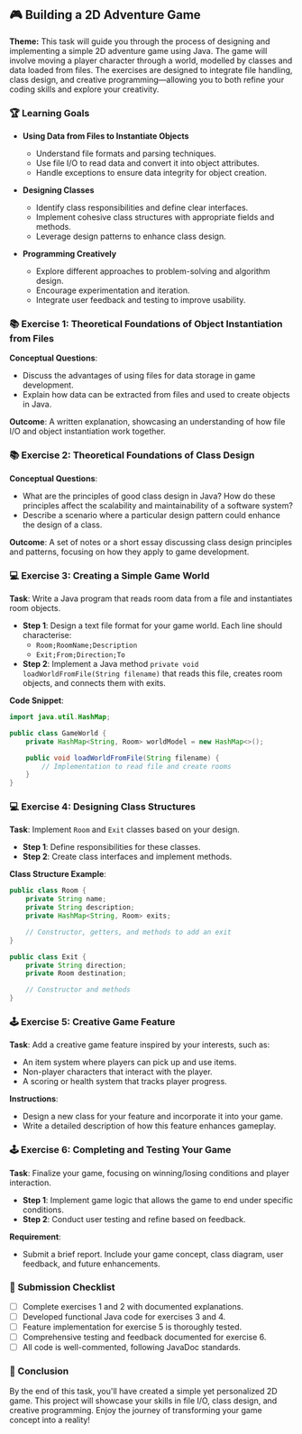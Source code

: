 ## 🎮 Building a 2D Adventure Game

**Theme:** This task will guide you through the process of designing and implementing a simple 2D adventure game using Java. The game will involve moving a player character through a world, modelled by classes and data loaded from files. The exercises are designed to integrate file handling, class design, and creative programming—allowing you to both refine your coding skills and explore your creativity.

### 🏆 Learning Goals

- **Using Data from Files to Instantiate Objects**
  - Understand file formats and parsing techniques.
  - Use file I/O to read data and convert it into object attributes.
  - Handle exceptions to ensure data integrity for object creation.

- **Designing Classes**
  - Identify class responsibilities and define clear interfaces.
  - Implement cohesive class structures with appropriate fields and methods.
  - Leverage design patterns to enhance class design.

- **Programming Creatively**
  - Explore different approaches to problem-solving and algorithm design.
  - Encourage experimentation and iteration.
  - Integrate user feedback and testing to improve usability.

### 📚 Exercise 1: Theoretical Foundations of Object Instantiation from Files

**Conceptual Questions**:
- Discuss the advantages of using files for data storage in game development.
- Explain how data can be extracted from files and used to create objects in Java.

**Outcome**: A written explanation, showcasing an understanding of how file I/O and object instantiation work together. 

### 📚 Exercise 2: Theoretical Foundations of Class Design

**Conceptual Questions**:
- What are the principles of good class design in Java? How do these principles affect the scalability and maintainability of a software system?
- Describe a scenario where a particular design pattern could enhance the design of a class.

**Outcome**: A set of notes or a short essay discussing class design principles and patterns, focusing on how they apply to game development.

### 💻 Exercise 3: Creating a Simple Game World

**Task**: Write a Java program that reads room data from a file and instantiates room objects.
- **Step 1**: Design a text file format for your game world. Each line should characterise:
  - `Room;RoomName;Description`
  - `Exit;From;Direction;To`
- **Step 2**: Implement a Java method `private void loadWorldFromFile(String filename)` that reads this file, creates room objects, and connects them with exits.

**Code Snippet**:

```java
import java.util.HashMap;

public class GameWorld {
    private HashMap<String, Room> worldModel = new HashMap<>();

    public void loadWorldFromFile(String filename) {
        // Implementation to read file and create rooms
    }
}
```

### 💻 Exercise 4: Designing Class Structures

**Task**: Implement `Room` and `Exit` classes based on your design.
- **Step 1**: Define responsibilities for these classes.
- **Step 2**: Create class interfaces and implement methods.

**Class Structure Example**:

```java
public class Room {
    private String name;
    private String description;
    private HashMap<String, Room> exits;

    // Constructor, getters, and methods to add an exit
}

public class Exit {
    private String direction;
    private Room destination;

    // Constructor and methods
}
```

### 🕹️ Exercise 5: Creative Game Feature

**Task**: Add a creative game feature inspired by your interests, such as:
- An item system where players can pick up and use items.
- Non-player characters that interact with the player.
- A scoring or health system that tracks player progress.

**Instructions**:
- Design a new class for your feature and incorporate it into your game.
- Write a detailed description of how this feature enhances gameplay.

### 🕹️ Exercise 6: Completing and Testing Your Game

**Task**: Finalize your game, focusing on winning/losing conditions and player interaction.
- **Step 1**: Implement game logic that allows the game to end under specific conditions.
- **Step 2**: Conduct user testing and refine based on feedback.

**Requirement**:
- Submit a brief report. Include your game concept, class diagram, user feedback, and future enhancements.

### 📅 Submission Checklist

- [ ] Complete exercises 1 and 2 with documented explanations.
- [ ] Developed functional Java code for exercises 3 and 4.
- [ ] Feature implementation for exercise 5 is thoroughly tested.
- [ ] Comprehensive testing and feedback documented for exercise 6.
- [ ] All code is well-commented, following JavaDoc standards.
  
### 🎉 Conclusion

By the end of this task, you'll have created a simple yet personalized 2D game. This project will showcase your skills in file I/O, class design, and creative programming. Enjoy the journey of transforming your game concept into a reality!